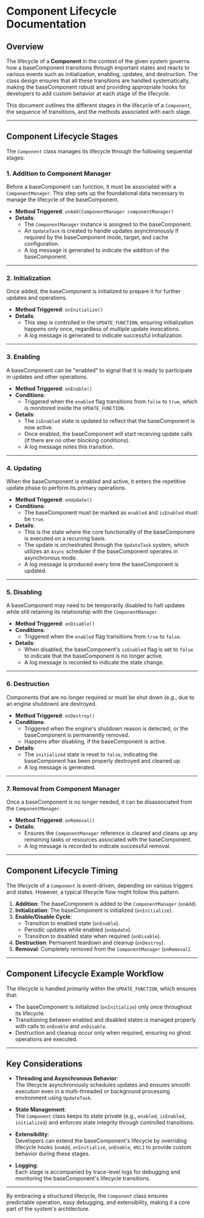 # Component Lifecycle Documentation

## Overview

The lifecycle of a **Component** in the context of the given system governs how a baseComponent transitions through important states and reacts to various events such as initialization, enabling, updates, and destruction. The class design ensures that all these transitions are handled systematically, making the baseComponent robust and providing appropriate hooks for developers to add custom behavior at each stage of the lifecycle.

This document outlines the different stages in the lifecycle of a `Component`, the sequence of transitions, and the methods associated with each stage.

---

## Component Lifecycle Stages

The `Component` class manages its lifecycle through the following sequential stages:

### 1. **Addition to Component Manager**
Before a baseComponent can function, it must be associated with a `ComponentManager`. This step sets up the foundational data necessary to manage the lifecycle of the baseComponent.

- **Method Triggered**: `onAdd(ComponentManager componentManager)`
- **Details**:
    - The `ComponentManager` instance is assigned to the baseComponent.
    - An `UpdateTask` is created to handle updates asynchronously if required by the baseComponent mode, target, and cache configuration.
    - A log message is generated to indicate the addition of the baseComponent.

---

### 2. **Initialization**
Once added, the baseComponent is initialized to prepare it for further updates and operations.

- **Method Triggered**: `onInitialize()`
- **Details**:
    - This step is controlled in the `UPDATE_FUNCTION`, ensuring initialization happens only once, regardless of multiple update invocations.
    - A log message is generated to indicate successful initialization.

---

### 3. **Enabling**
A baseComponent can be "enabled" to signal that it is ready to participate in updates and other operations.

- **Method Triggered**: `onEnable()`
- **Conditions**:
    - Triggered when the `enabled` flag transitions from `false` to `true`, which is monitored inside the `UPDATE_FUNCTION`.
- **Details**:
    - The `isEnabled` state is updated to reflect that the baseComponent is now active.
    - Once enabled, the baseComponent will start receiving update calls (if there are no other blocking conditions).
    - A log message notes this transition.

---

### 4. **Updating**
When the baseComponent is enabled and active, it enters the repetitive update phase to perform its primary operations.

- **Method Triggered**: `onUpdate()`
- **Conditions**:
    - The baseComponent must be marked as `enabled` and `isEnabled` must be `true`.
- **Details**:
    - This is the state where the core functionality of the baseComponent is executed on a recurring basis.
    - The update is orchestrated through the `UpdateTask` system, which utilizes an `Async` scheduler if the baseComponent operates in asynchronous mode.
    - A log message is produced every time the baseComponent is updated.

---

### 5. **Disabling**
A baseComponent may need to be temporarily disabled to halt updates while still retaining its relationship with the `ComponentManager`.

- **Method Triggered**: `onDisable()`
- **Conditions**:
    - Triggered when the `enabled` flag transitions from `true` to `false`.
- **Details**:
    - When disabled, the baseComponent's `isEnabled` flag is set to `false` to indicate that the baseComponent is no longer active.
    - A log message is recorded to indicate the state change.

---

### 6. **Destruction**
Components that are no longer required or must be shut down (e.g., due to an engine shutdown) are destroyed.

- **Method Triggered**: `onDestroy()`
- **Conditions**:
    - Triggered when the engine's shutdown reason is detected, or the baseComponent is permanently removed.
    - Happens after disabling, if the baseComponent is active.
- **Details**:
    - The `initialized` state is reset to `false`, indicating the baseComponent has been properly destroyed and cleaned up.
    - A log message is generated.

---

### 7. **Removal from Component Manager**
Once a baseComponent is no longer needed, it can be disassociated from the `ComponentManager`.

- **Method Triggered**: `onRemoval()`
- **Details**:
    - Ensures the `ComponentManager` reference is cleared and cleans up any remaining tasks or resources associated with the baseComponent.
    - A log message is recorded to indicate successful removal.

---

## Component Lifecycle Timing

The lifecycle of a `Component` is event-driven, depending on various triggers and states. However, a typical lifecycle flow might follow this pattern:

1. **Addition**: The baseComponent is added to the `ComponentManager` (`onAdd`).
2. **Initialization**: The baseComponent is initialized (`onInitialize`).
3. **Enable/Disable Cycle**:
    - Transition to enabled state (`onEnable`).
    - Periodic updates while enabled (`onUpdate`).
    - Transition to disabled state when required (`onDisable`).
4. **Destruction**: Permanent teardown and cleanup (`onDestroy`).
5. **Removal**: Completely removed from the `ComponentManager` (`onRemoval`).

---

## Component Lifecycle Example Workflow

The lifecycle is handled primarily within the `UPDATE_FUNCTION`, which ensures that:
- The baseComponent is initialized (`onInitialize`) only once throughout its lifecycle.
- Transitioning between enabled and disabled states is managed properly with calls to `onEnable` and `onDisable`.
- Destruction and cleanup occur only when required, ensuring no ghost operations are executed.

---

## Key Considerations
- **Threading and Asynchronous Behavior**:  
  The lifecycle asynchronously schedules updates and ensures smooth execution even in a multi-threaded or background processing environment using `UpdateTask`.

- **State Management**:  
  The `Component` class keeps its state private (e.g., `enabled`, `isEnabled`, `initialized`) and enforces state integrity through controlled transitions.

- **Extensibility**:  
  Developers can extend the baseComponent's lifecycle by overriding lifecycle hooks (`onAdd`, `onInitialize`, `onEnable`, etc.) to provide custom behavior during these stages.

- **Logging**:  
  Each stage is accompanied by trace-level logs for debugging and monitoring the baseComponent's lifecycle transitions.

---

By embracing a structured lifecycle, the `Component` class ensures predictable operation, easy debugging, and extensibility, making it a core part of the system's architecture.